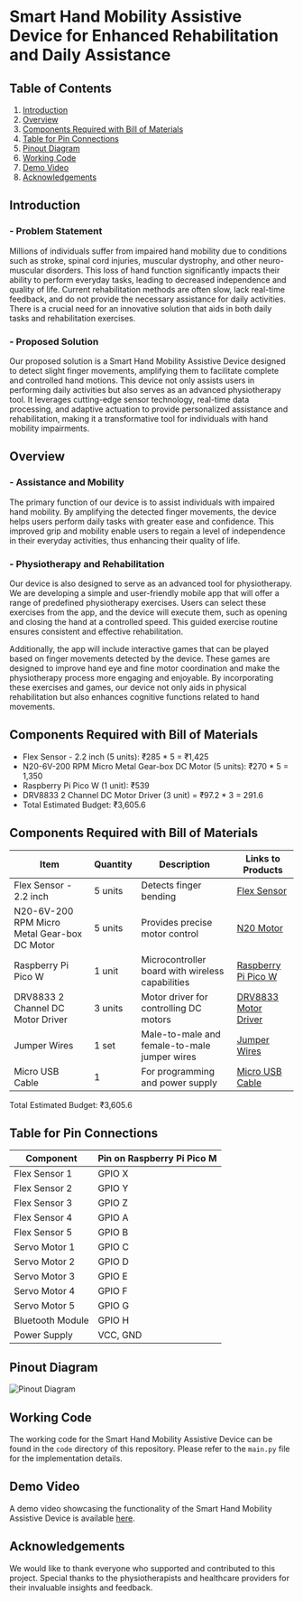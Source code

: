 # Smart Hand Mobility Assistive Device for Enhanced Rehabilitation and Daily Assistance

## Table of Contents
1. [Introduction](#introduction)
2. [Overview](#overview)
3. [Components Required with Bill of Materials](#components-required-with-bill-of-materials)
4. [Table for Pin Connections](#table-for-pin-connections)
5. [Pinout Diagram](#pinout-diagram)
6. [Working Code](#working-code)
7. [Demo Video](#demo-video)
8. [Acknowledgements](#acknowledgements)

## Introduction
### - Problem Statement
Millions of individuals suffer from impaired hand mobility due to conditions such as stroke, spinal cord injuries, muscular dystrophy, and other neuro-muscular disorders. This loss of hand function significantly impacts their ability to perform everyday tasks, leading to decreased independence and quality of life. Current rehabilitation methods are often slow, lack real-time feedback, and do not provide the necessary assistance for daily activities. There is a crucial need for an innovative solution that aids in both daily tasks and rehabilitation exercises.
### - Proposed Solution
Our proposed solution is a Smart Hand Mobility Assistive Device designed to detect slight finger movements, amplifying them to facilitate complete and controlled hand motions. This device not only assists users in performing daily activities but also serves as an advanced physiotherapy tool. It leverages cutting-edge sensor technology, real-time data processing, and adaptive actuation to provide personalized assistance and rehabilitation, making it a transformative tool for individuals with hand mobility impairments.

## Overview
### - Assistance and Mobility
The primary function of our device is to assist individuals with impaired hand mobility. By amplifying the detected finger movements, the device helps users perform daily tasks with greater ease and confidence. This improved grip and mobility enable users to regain a level of independence in their everyday activities, thus enhancing their quality of life.
### - Physiotherapy and Rehabilitation
Our device is also designed to serve as an advanced tool for physiotherapy. We are developing a simple and user-friendly mobile app that will offer a range of predefined physiotherapy exercises. Users can select these exercises from the app, and the device will execute them, such as opening and closing the hand at a controlled speed. This guided exercise routine ensures consistent and effective rehabilitation.

Additionally, the app will include interactive games that can be played based on finger movements detected by the device. These games are designed to improve hand eye and fine motor coordination and make the physiotherapy process more engaging and enjoyable. By incorporating these exercises and games, our device not only aids in physical rehabilitation but also enhances cognitive functions related to hand movements.
## Components Required with Bill of Materials
- Flex Sensor - 2.2 inch (5 units): ₹285 * 5 = ₹1,425
- N20-6V-200 RPM Micro Metal Gear-box DC Motor (5 units): ₹270 * 5 = 1,350
- Raspberry Pi Pico W (1 unit): ₹539
- DRV8833 2 Channel DC Motor Driver (3 unit) = ₹97.2 * 3 = 291.6
- Total Estimated Budget: ₹3,605.6

## Components Required with Bill of Materials
| Item                        | Quantity | Description                                                   | Links to Products                                      |
|-----------------------------|----------|---------------------------------------------------------------|--------------------------------------------------------|
| Flex Sensor - 2.2 inch      | 5 units  | Detects finger bending                                        | [Flex Sensor]([https://www.sparkfun.com/products/8606](https://www.electronicscomp.com/flex-sensor-2.2-inch?srsltid=AfmBOopR7z6Zs6t5TW5-ze4s0kOktSYDJWyzYXKNUTYlj3gBbFh7tCDjUqk))  |
| N20-6V-200 RPM Micro Metal Gear-box DC Motor | 5 units | Provides precise motor control                                | [N20 Motor]([https://amzn.in/d/6H2vFlt](https://robu.in/product/n20-6v-100-rpm-micro-metal-gear-box-dc-motor-2/?gad_source=1&gclid=Cj0KCQjw7ZO0BhDYARIsAFttkChGNSYdhbZk3Be9WiX_V8mCS_95Z-uMBP6Zqxhf-Wwub9cNHNfHuDQaAp3jEALw_wcB))                  |
| Raspberry Pi Pico W         | 1 unit   | Microcontroller board with wireless capabilities              | [Raspberry Pi Pico W]([https://amzn.in/d/6T1ghcY](https://robu.in/product/raspberry-pi-pico-w/?gad_source=1&gclid=Cj0KCQjw7ZO0BhDYARIsAFttkCiOdSAG-M2rP2H7bHVe7vGHQi-3c1n1Sug9RDFhG_kqAb2_s15yfvoaAoSyEALw_wcB))        |
| DRV8833 2 Channel DC Motor Driver | 3 units | Motor driver for controlling DC motors                        | [DRV8833 Motor Driver]([https://amzn.in/d/8M3fXtR](https://robu.in/product/raspberry-pi-pico-w/?gad_source=1&gclid=Cj0KCQjw7ZO0BhDYARIsAFttkCiOdSAG-M2rP2H7bHVe7vGHQi-3c1n1Sug9RDFhG_kqAb2_s15yfvoaAoSyEALw_wcB))       |
| Jumper Wires                | 1 set    | Male-to-male and female-to-male jumper wires                  | [Jumper Wires](https://amzn.in/d/abTh8bo)               |
| Micro USB Cable             | 1        | For programming and power supply                              | [Micro USB Cable](https://amzn.in/d/9b3ttSo)            |

Total Estimated Budget: ₹3,605.6


## Table for Pin Connections
| Component         | Pin on Raspberry Pi Pico M |
|-------------------|----------------------------|
| Flex Sensor 1     | GPIO X                     |
| Flex Sensor 2     | GPIO Y                     |
| Flex Sensor 3     | GPIO Z                     |
| Flex Sensor 4     | GPIO A                     |
| Flex Sensor 5     | GPIO B                     |
| Servo Motor 1     | GPIO C                     |
| Servo Motor 2     | GPIO D                     |
| Servo Motor 3     | GPIO E                     |
| Servo Motor 4     | GPIO F                     |
| Servo Motor 5     | GPIO G                     |
| Bluetooth Module  | GPIO H                     |
| Power Supply      | VCC, GND                   |

## Pinout Diagram
![Pinout Diagram](path_to_pinout_diagram)

## Working Code
The working code for the Smart Hand Mobility Assistive Device can be found in the `code` directory of this repository. Please refer to the `main.py` file for the implementation details.

## Demo Video
A demo video showcasing the functionality of the Smart Hand Mobility Assistive Device is available [here](path_to_demo_video).

## Acknowledgements
We would like to thank everyone who supported and contributed to this project. Special thanks to the physiotherapists and healthcare providers for their invaluable insights and feedback.
